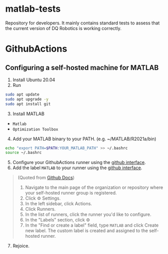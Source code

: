 # matlab-tests
Repository for developers. It mainly contains standard tests to assess that the current version of DQ Robotics is working correctly.

# GithubActions
## Configuring a self-hosted machine for MATLAB

1. Install Ubuntu 20.04
2. Run
```sh
sudo apt update
sudo apt upgrade -y
sudo apt install git
```
3. Install MATLAB
- `Matlab`
- `Optimization Toolbox`
4. Add your MATLAB binary to your PATH. (e.g. ~/MATLAB/R2021a/bin) 
```sh
echo "export PATH=$PATH:YOUR_MATLAB_PATH" >> ~/.bashrc
source ~/.bashrc
```
5. Configure your GithubActions runner using the [github interface](https://github.com/organizations/dqrobotics/settings/actions/runners). 
6. Add the label `MATLAB` to your runner using the [github interface](https://github.com/organizations/dqrobotics/settings/actions/runners). 
>(Quoted from [Github Docs](https://docs.github.com/en/actions/hosting-your-own-runners/using-labels-with-self-hosted-runners))
>1. Navigate to the main page of the organization or repository where your self-hosted runner group is registered.
>2. Click :gear: Settings.
>3. In the left sidebar, click Actions.
>4. Click Runners.
>5. In the list of runners, click the runner you'd like to configure.
>6. In the "Labels" section, click :gear:
>7. In the "Find or create a label" field, type `MATLAB` and click Create new label. The custom label is created and assigned to the self-hosted runner. 
7. Rejoice.
